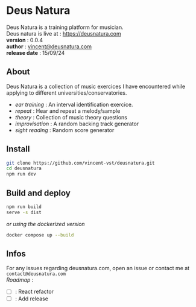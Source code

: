# Deus Natura 


Deus Natura is a training platform for musician.   
Deus natura is live at : https://deusnatura.com    
__version__ : 0.0.4   
__author__ : vincent@deusnatura.com   
__release date__ : 15/09/24   

<!-- [image](presentation) -->

## About 

Deus Natura is a collection of music exercices I have encountered while applying to different universities/conservatories.   
- *ear training* : An interval identification exercice. 
- *repeat* : Hear and repeat a melody/sample
- *theory* : Collection of music theory questions
- *improvisation* : A random backing track generator
- *sight reading* : Random score generator


## Install 

```bash
git clone https://github.com/vincent-vst/deusnatura.git
cd deusnatura
npm run dev
```

## Build and deploy

```bash
npm run build
serve -s dist
```

*or using the dockerized version*  

```bash
docker compose up --build
```

## Infos 

For any issues regarding deusnatura.com, open an issue or contact me at `contact@deusnatura.com`   
*Roadmap :* 
- [ ] : React refactor
- [ ] : Add release 
